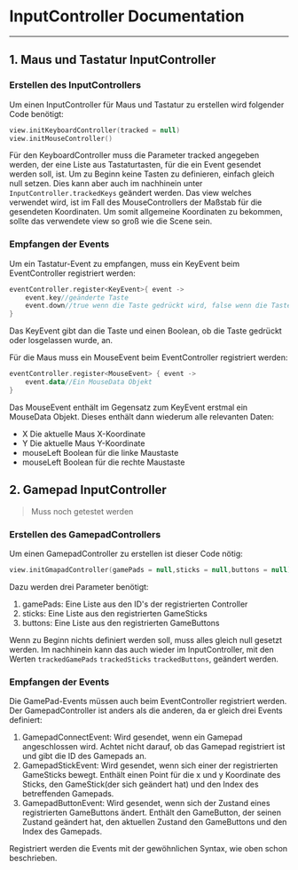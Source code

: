 # InputController Documentation

---

## 1. Maus und Tastatur InputController
### Erstellen des InputControllers
Um einen InputController für Maus und Tastatur zu erstellen wird folgender Code benötigt:
```kotlin
view.initKeyboardController(tracked = null)
view.initMouseController()
```
Für den KeyboardController muss die Parameter tracked angegeben werden,
der eine Liste aus Tastaturtasten, für die ein Event gesendet werden soll, ist.
Um zu Beginn keine Tasten zu definieren, einfach gleich null setzen.
Dies kann aber auch im nachhinein unter `InputController.trackedKeys` geändert werden.
Das view welches verwendet wird, ist im Fall des MouseControllers der Maßstab für die gesendeten Koordinaten.
Um somit allgemeine Koordinaten zu bekommen, sollte das verwendete view so groß wie die Scene sein.

### Empfangen der Events
Um ein Tastatur-Event zu empfangen, muss ein KeyEvent beim EventController registriert werden:
```kotlin
eventController.register<KeyEvent>{ event ->
    event.key//geänderte Taste
    event.down//true wenn die Taste gedrückt wird, false wenn die Taste losgelassen wird
}
```
Das KeyEvent gibt dan die Taste und einen Boolean, ob die Taste gedrückt oder losgelassen wurde, an.

Für die Maus muss ein MouseEvent beim EventController registriert werden:
```kotlin
eventController.register<MouseEvent> { event ->
    event.data//Ein MouseData Objekt
}
```
Das MouseEvent enthält im Gegensatz zum KeyEvent erstmal ein MouseData Objekt.
Dieses enthält dann wiederum alle relevanten Daten:
- X Die aktuelle Maus X-Koordinate
- Y Die aktuelle Maus Y-Koordinate
- mouseLeft Boolean für die linke Maustaste
- mouseLeft Boolean für die rechte Maustaste

## 2. Gamepad InputController
>Muss noch getestet werden
### Erstellen des GamepadControllers
Um einen GamepadController zu erstellen ist dieser Code nötig:
```kotlin
view.initGmapadController(gamePads = null,sticks = null,buttons = null)
```
Dazu werden drei Parameter benötigt:
1. gamePads: Eine Liste aus den ID's der registrierten Controller
2. sticks: Eine Liste aus den registrierten GameSticks
3. buttons: Eine Liste aus den registrierten GameButtons

Wenn zu Beginn nichts definiert werden soll, muss alles gleich null gesetzt werden.
Im nachhinein kann das auch wieder im InputController, mit den Werten `trackedGamePads` `trackedSticks` `trackedButtons`, geändert werden.

### Empfangen der Events

Die GamePad-Events müssen auch beim EventController registriert werden.
Der GamepadController ist anders als die anderen, da er gleich drei Events definiert:
1. GamepadConnectEvent: Wird gesendet, wenn ein Gamepad angeschlossen wird. Achtet nicht darauf, ob das Gamepad registriert ist
   und gibt die ID des Gamepads an.
2. GamepadStickEvent: Wird gesendet, wenn sich einer der registrierten GameSticks bewegt. Enthält einen Point für die 
   x und y Koordinate des Sticks, den GameStick(der sich geändert hat) und den Index des betreffenden Gamepads.
3. GamepadButtonEvent: Wird gesendet, wenn sich der Zustand eines registrierten GameButtons ändert. Enthält den GameButton,
   der seinen Zustand geändert hat, den aktuellen Zustand den GameButtons und den Index des Gamepads.
   
Registriert werden die Events mit der gewöhnlichen Syntax, wie oben schon beschrieben.

